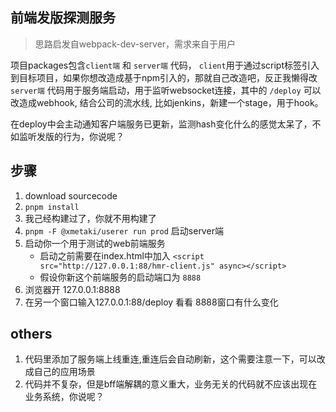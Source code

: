 ## 前端发版探测服务
> 思路启发自webpack-dev-server，需求来自于用户

项目packages包含`client端` 和 `server端` 代码， `client`用于通过script标签引入到目标项目，如果你想改造成基于npm引入的，那就自己改造吧，反正我懒得改
`server端` 代码用于服务端启动，用于监听websocket连接，其中的 `/deploy` 可以改造成webhook, 结合公司的流水线, 比如jenkins，新建一个stage，用于hook。

在deploy中会主动通知客户端服务已更新，监测hash变化什么的感觉太呆了，不如监听发版的行为，你说呢？

## 步骤
1. download sourcecode
2. `pnpm install`
3. 我己经构建过了，你就不用构建了
4. `pnpm -F @xmetaki/userer run prod` 启动server端
5. 启动你一个用于测试的web前端服务
    - 启动之前需要在index.html中加入 `<script src="http://127.0.0.1:88/hmr-client.js" async></script>`
    - 假设你新这个前端服务的启动端口为 `8888`
6. 浏览器开 127.0.0.1:8888
7. 在另一个窗口输入127.0.0.1:88/deploy 看看 8888窗口有什么变化

## others
1. 代码里添加了服务端上线重连,重连后会自动刷新，这个需要注意一下，可以改成自己的应用场景
2. 代码并不复杂，但是bff端解耦的意义重大，业务无关的代码就不应该出现在业务系统，你说呢？
